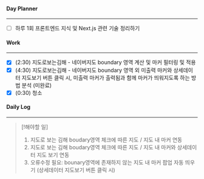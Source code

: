 
#### Day Planner
---
- [ ] 하루 1회 프론트엔드 지식 및 Next.js 관련 기술 정리하기


#### Work
---
- [x] (2:30) 지도로보는김해 - 네이버지도 boundary 영역 계산 및 마커 필터링 및 적용
- [x] (4:30) 지도로보는김해 - 네이버지도 boundary 영역 외 미출력 마커와 상세데이터 지도보기 버튼 클릭 시, 미출력 마커가 출력됨과 함께 마커가 띄워지도록 하는 방법 분석 (미완료)
- [x] (0:30) 청소

#### Daily Log
---
> [!해야할 일]
> 1. 지도로 보는 김해 boudary영역 체크에 따른 지도 / 지도 내 마커 연동 
> 2. 지도로 보는 김해 boudary영역 체크에 따른 지도 / 지도 내 마커와 상세데이터 지도 보기 연동
> 3. 오류수정 필요: bounary영역에 존재하지 않는 지도 내 마커 팝업 자동 띄우기 (상세데이터 지도보기 버튼 클릭 시)




